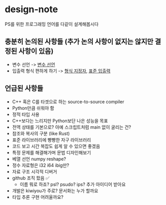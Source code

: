 # design-note

PS를 위한 프로그래밍 언어를 다같이 설계해봅시다

## 충분히 논의된 사항들 (추가 논의 사항이 없지는 않지만 결정된 사항이 있음)

- 변수 선언 -> [변수 선언](./syntax/variable-declaration.md)
- 입출력 형식 편하게 하기 -> [형식 지정자](./syntax/format-specifier.md), [표준 입출력](./syntax/stdio.md)

## 언급된 사항들

- C++ 혹은 C를 타겟으로 하는 source-to-source compiler
- Python만큼 쉬워야 함
- 정적 타입 사용
- C++보다는 느리지만 Python보단 나은 성능을 목표
- 전역 상태를 기본으로? 아예 스크립트처럼 main 없이 굴리는 건?
- 참조와 복사의 구분 (like Rust)
- 표준 라이브러리에 빵빵한 자구 라이브러리
- 코드 보고 시간 복잡도 쉽게 알 수 있으면 좋겠음
- 특정 문제를 해결해가며 문법 디자인해보기
- 베열 선언 numpy reshape?
- 정수 자료형은 i32 i64 ibig만?
- 자료 구조 시각적 디버거
- github 조직 팠음 :white_check_mark:
  - 이름 뭐로 하죠? psl? psudo? ips? 추가 아이디어 받아요
- 개발은 kiwiyou가 주로? 문서화는 누가 할까요
- 타입 추론 구현 어려울까요?
